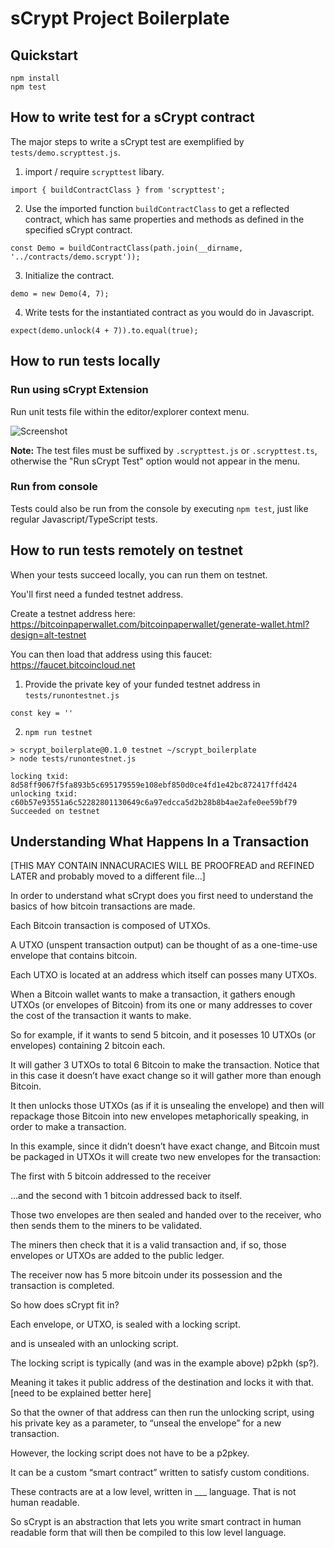 # sCrypt Project Boilerplate

## Quickstart
```
npm install
npm test
```

## How to write test for a sCrypt contract

The major steps to write a sCrypt test are exemplified by `tests/demo.scrypttest.js`.

1. import / require `scrypttest` libary. 

```
import { buildContractClass } from 'scrypttest';
```


2. Use the imported function `buildContractClass` to get a reflected contract, which has same properties and methods as defined in the specified sCrypt contract.

```
const Demo = buildContractClass(path.join(__dirname, '../contracts/demo.scrypt'));
```

3. Initialize the contract.

```
demo = new Demo(4, 7);
```

4. Write tests for the instantiated contract as you would do in Javascript.

```
expect(demo.unlock(4 + 7)).to.equal(true);
```

## How to run tests locally

### Run using sCrypt Extension
Run unit tests file within the editor/explorer context menu.

![Screenshot](https://raw.githubusercontent.com/wiki/scrypt-sv/boilerplate/extension_screenshots/run_test_demo.gif)

**Note:** The test files must be suffixed by `.scrypttest.js` or `.scrypttest.ts`, otherwise the "Run sCrypt Test" option would not appear in the menu.

### Run from console
Tests could also be run from the console by executing `npm test`, just like regular Javascript/TypeScript tests.

## How to run tests remotely on testnet
When your tests succeed locally, you can run them on testnet.

You'll first need a funded testnet address.

Create a testnet address here: https://bitcoinpaperwallet.com/bitcoinpaperwallet/generate-wallet.html?design=alt-testnet

You can then load that address using this faucet: https://faucet.bitcoincloud.net


1. Provide the private key of your funded testnet address in `tests/runontestnet.js`
```
const key = ''
```
2. `npm run testnet`
```
> scrypt_boilerplate@0.1.0 testnet ~/scrypt_boilerplate
> node tests/runontestnet.js

locking txid:      8d58ff9067f5fa893b5c695179559e108ebf850d0ce4fd1e42bc872417ffd424
unlocking txid:    c60b57e93551a6c52282801130649c6a97edcca5d2b28b8b4ae2afe0ee59bf79
Succeeded on testnet
```


## Understanding What Happens In a Transaction

[THIS MAY CONTAIN INNACURACIES WILL BE PROOFREAD and REFINED LATER and probably moved to a different file...]

In order to understand what sCrypt does you first need to understand the basics of how bitcoin transactions are made.

Each Bitcoin transaction is composed of UTXOs.

A UTXO (unspent transaction output) can be thought of as a one-time-use envelope that contains bitcoin.

Each UTXO is located at an address which itself can posses many UTXOs.

When a Bitcoin wallet wants to make a transaction, it gathers enough UTXOs (or envelopes of Bitcoin) from its one or many addresses to cover the cost of the transaction it wants to make.

So for example, if it wants to send 5 bitcoin, and it posesses 10 UTXOs (or envelopes) containing 2 bitcoin each.

It will gather 3 UTXOs to total 6 Bitcoin to make the transaction.  Notice that in this case it doesn’t have exact change so it will gather more than enough Bitcoin.

It then unlocks those UTXOs (as if it is unsealing the envelope) and then will repackage those Bitcoin into new envelopes metaphorically speaking, in order to make a transaction.


In this example, since it didn’t doesn’t have exact change, and Bitcoin must be packaged in UTXOs it will create two new envelopes for the transaction:

The first with 5 bitcoin addressed to the receiver

…and the second with 1 bitcoin addressed back to itself.


Those two envelopes are then sealed and handed over to the receiver, who then sends them to the miners to be validated.

The miners then check that it is a valid transaction and, if so, those envelopes or UTXOs are added to the public ledger.

The receiver now has 5 more bitcoin under its possession and the transaction is completed.


So how does sCrypt fit in?

Each envelope, or UTXO, is sealed with a locking script. 

and is unsealed with an unlocking script.


The locking script is typically (and was in the example above) p2pkh (sp?).

Meaning it takes it public address of the destination and locks it with that. [need to be explained better here]

So that the owner of that address can then run the unlocking script, using his private key as a parameter, to “unseal the envelope” for a new transaction.


However, the locking script does not have to be a p2pkey.

It can be a custom “smart contract” written to satisfy custom conditions.

These contracts are at a low level, written in ___ language.  That is not human readable.

So sCrypt is an abstraction that lets you write smart contract in human readable form that will then be compiled to this low level language.
